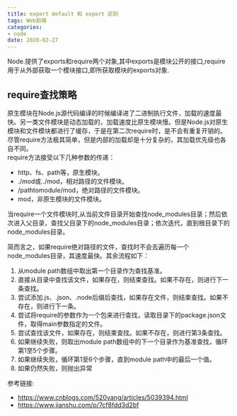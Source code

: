 ```yaml
---
title: export default 和 export 区别
tags: Web前端
categories: 
- node
date: 2020-02-27 
---
```


Node.提供了exports和require两个对象,其中exports是模块公开的接口,require用于从外部获取一个模块接口,即所获取模块的exports对象.

## require查找策略

原生模块在Node.js源代码编译的时候编译进了二进制执行文件，加载的速度最快。另一类文件模块是动态加载的，加载速度比原生模块慢。但是Node.js对原生模块和文件模块都进行了缓存，于是在第二次require时，是不会有重复开销的。尽管require方法极其简单，但是内部的加载却是十分复杂的，其加载优先级也各自不同。<br/>
require方法接受以下几种参数的传递：
* http、fs、path等，原生模块。
* ./mod或../mod，相对路径的文件模块。
* /pathtomodule/mod，绝对路径的文件模块。
* mod，非原生模块的文件模块。

当require一个文件模块时,从当前文件目录开始查找node_modules目录；然后依次进入父目录，查找父目录下的node_modules目录；依次迭代，直到根目录下的node_modules目录。<br/>


简而言之，如果require绝对路径的文件，查找时不会去遍历每一个node_modules目录，其速度最快。其余流程如下：
1. 从module path数组中取出第一个目录作为查找基准。
2. 直接从目录中查找该文件，如果存在，则结束查找。如果不存在，则进行下一条查找。
3. 尝试添加.js、.json、.node后缀后查找，如果存在文件，则结束查找。如果不存在，则进行下一条。
4. 尝试将require的参数作为一个包来进行查找，读取目录下的package.json文件，取得main参数指定的文件。
5. 尝试查找该文件，如果存在，则结束查找。如果不存在，则进行第3条查找。
6. 如果继续失败，则取出module path数组中的下一个目录作为基准查找，循环第1至5个步骤。
7. 如果继续失败，循环第1至6个步骤，直到module path中的最后一个值。
8. 如果仍然失败，则抛出异常

参考链接:
* <https://www.cnblogs.com/520yang/articles/5039394.html>
* <https://www.jianshu.com/p/7cf8fdd3d2bf>